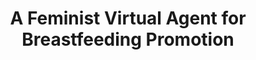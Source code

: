 ---
name: "A Feminist Virtual Agent For Breastfeeding"
title: "A Feminist Virtual Agent for Breastfeeding Promotion"
project: null
event: "Intelligent Virtual Agents conference (IVA)"
authors:
- name: "Shi, L."
- name: "Bickmore, T."
- name: "Edwards, R."
year: 2015
resources:
- name: "IVA15 Feminist"
  src: "IVA15.Feminist.pdf"
external_url: null
draft: false
---